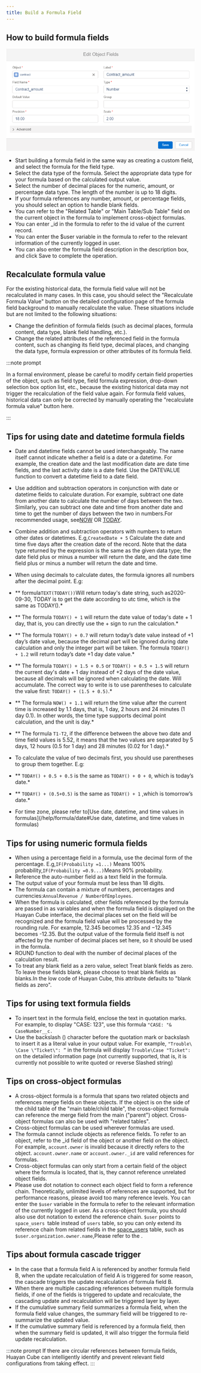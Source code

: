 ```yaml
---
title: Build a Formula Field
---
```


## How to build formula fields

![How_to_build_formula_fields](/assets/formula/field.png)
 
- Start building a formula field in the same way as creating a custom field, and select the formula for the field type.
- Select the data type of the formula. Select the appropriate data type for your formula based on the calculated output value.
- Select the number of decimal places for the numeric, amount, or percentage data type. The length of the number is up to 18 digits.
- If your formula references any number, amount, or percentage fields, you should select an option to handle blank fields.
- You can refer to the "Related Table" or "Main Table/Sub Table" field on the current object in the formula to implement cross-object formulas.
- You can enter _id in the formula to refer to the id value of the current record.
- You can enter the $user variable in the formula to refer to the relevant information of the currently logged in user.
- You can also enter the formula field description in the description box, and click Save to complete the operation.

## Recalculate formula value

For the existing historical data, the formula field value will not be recalculated in many cases. In this case, you should select the "Recalculate Formula Value" button on the detailed configuration page of the formula field background to manually recalculate the value. These situations include but are not limited to the following situations:

- Change the definition of formula fields (such as decimal places, formula content, data type, blank field handling, etc.).
- Change the related attributes of the referenced field in the formula content, such as changing its field type, decimal places, and changing the data type, formula expression or other attributes of its formula field.

:::note prompt

In a formal environment, please be careful to modify certain field properties of the object, such as field type, field formula expression, drop-down selection box option list, etc., because the existing historical data may not trigger the recalculation of the field value again. For formula field values, historical data can only be corrected by manually operating the "recalculate formula value" button here.

:::

## Tips for using date and datetime formula fields

- Date and datetime fields cannot be used interchangeably. The name itself cannot indicate whether a field is a date or a datetime. For example, the creation date and the last modification date are date time fields, and the last activity date is a date field. Use the DATEVALUE function to convert a datetime field to a date field.
- Use addition and subtraction operators in conjunction with date or datetime fields to calculate duration. For example, subtract one date from another date to calculate the number of days between the two. Similarly, you can subtract one date and time from another date and time to get the number of days between the two in numbers.For recommended usage, see[NOW](/docs/formula/function_date#now) OR [TODAY](/docs/formula/function_date#today).
- Combine addition and subtraction operators with numbers to return other dates or datetimes. E.g,`CreatedDate + 5` Calculate the date and time five days after the creation date of the record. Note that the data type returned by the expression is the same as the given data type; the date field plus or minus a number will return the date, and the date time field plus or minus a number will return the date and time. 
- When using decimals to calculate dates, the formula ignores all numbers after the decimal point. E.g:

- ** formula`TEXT(TODAY())`Will return today's date string, such as2020-09-30, TODAY is to get the date according to utc time, which is the same as TODAY().*
- ** The formula `TODAY() + 1` will return the date value of today's date + 1 day, that is, you can directly use the + sign to run the calculation.*
- ** The formula `TODAY() + 0.7` will return today’s date value instead of +1 day’s date value, because the decimal part will be ignored during date calculation and only the integer part will be taken. The formula `TODAY() + 1.2` will return today’s date +1 day date value.*
- ** The formula `TODAY() + 1.5 + 0.5` or `TODAY() + 0.5 + 1.5` will return the current day's date + 1 day instead of +2 days of the date value, because all decimals will be ignored when calculating the date. Will accumulate. The correct way to write is to use parentheses to calculate the value first: `TODAY() + (1.5 + 0.5)`.*
- ** The formula `NOW() + 1.1` will return the time value after the current time is increased by 1.1 days, that is, 1 day, 2 hours and 24 minutes (1 day 0.1). In other words, the time type supports decimal point calculation, and the unit is day.*
- ** The formula `T1-T2`, if the difference between the above two date and time field values is 5.52, it means that the two values are separated by 5 days, 12 hours (0.5 for 1 day) and 28 minutes (0.02 for 1 day).*

- To calculate the value of two decimals first, you should use parentheses to group them together. E.g:

- ** `TODAY() + 0.5 + 0.5` is the same as `TODAY() + 0 + 0`, which is today’s date.*
- ** `TODAY() + (0.5+0.5)` is the same as `TODAY() + 1` ,which is tomorrow’s date.*

- For time zone, please refer to[Use date, datetime, and time values in formulas](/help/formula/date#Use date, datetime, and time values in formulas)

## Tips for using numeric formula fields

- When using a percentage field in a formula, use the decimal form of the percentage. E.g,`IF(Probability =1...)` Means 100% probability,`IF(Probability =0.9...)`Means 90% probability.
- Reference the auto-number field as a text field in the formula.
- The output value of your formula must be less than 18 digits.
- The formula can contain a mixture of numbers, percentages and currencies:`AnnualRevenue / NumberOfEmployees`.
- When the formula is calculated, other fields referenced by the formula are passed in as variables and when the formula field is displayed on the Huayan Cube interface, the decimal places set on the field will be recognized and the formula field value will be processed by the rounding rule. For example, 12.345 becomes 12.35 and −12.345 becomes -12.35. But the output value of the formula field itself is not affected by the number of decimal places set here, so it should be used in the formula.
- ROUND function to deal with the number of decimal places of the calculation result.
- To treat any blank field as a zero value, select Treat blank fields as zero. To leave these fields blank, please choose to treat blank fields as blanks.In the low code of Huayan Cube, this attribute defaults to "blank fields as zero".

## Tips for using text formula fields

- To insert text in the formula field, enclose the text in quotation marks. For example, to display "CASE: 123", use this formula `"CASE: "& CaseNumber__c.`
- Use the backslash (\) character before the quotation mark or backslash to insert it as a literal value in your output value. For example, `"Trouble\ \Case \"Ticket\": ”` in the formula will display `Trouble\Case "Ticket":` on the detailed information page (not currently supported, that is, it is currently not possible to write quoted or reverse Slashed string)

## Tips on cross-object formulas

- A cross-object formula is a formula that spans two related objects and references merge fields on these objects. If the object is on the side of the child table of the "main table/child table", the cross-object formula can reference the merge field from the main ("parent") object. Cross-object formulas can also be used with "related tables".
- Cross-object formulas can be used wherever formulas are used.
- The formula cannot include objects as reference fields. To refer to an object, refer to the _id field of the object or another field on the object. For example, `account.owner` is invalid because it directly refers to the object. `account.owner.name` or `account.owner._id` are valid references for formulas.
- Cross-object formulas can only start from a certain field of the object where the formula is located, that is, they cannot reference unrelated object fields.
- Please use dot notation to connect each object field to form a reference chain. Theoretically, unlimited levels of references are supported, but for performance reasons, please avoid too many reference levels.
You can enter the `$user` variable in the formula to refer to the relevant information of the currently logged in user. As a cross-object formula, you should also use dot notation to extend the reference chain. `$user` points to `space_users `table instead of `users` table, so you can only extend its reference chain from related fields in the [space_users](/developer/standard_objects#Employee-space_users) table, such as `$user.organization.owner.name`,Please refer to the <!-- extended attributes [space_users object source code](https://github.com/steedos/steedos-platform/blob/master/packages/standard-objects/space_users.object.yml)-->.

## Tips about formula cascade trigger 

- In the case that a formula field A is referenced by another formula field B, when the update recalculation of field A is triggered for some reason, the cascade triggers the update recalculation of formula field B.
- When there are multiple cascading references between multiple formula fields, if one of the fields is triggered to update and recalculate, the cascading update and recalculation will be triggered layer by layer.
- If the cumulative summary field summarizes a formula field, when the formula field value changes, the summary field will be triggered to re-summarize the updated value.
- If the cumulative summary field is referenced by a formula field, then when the summary field is updated, it will also trigger the formula field update recalculation.

:::note prompt
If there are circular references between formula fields, Huayan Cube can intelligently identify and prevent relevant field configurations from taking effect.
:::
